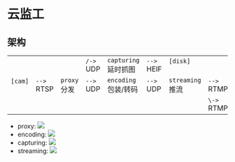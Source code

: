 云监工
==========

## 架构

| | | | | | | | | |
|-|-|-|-|-|-|-|-|-|
| | | | `/->`<br>UDP | `capturing`<br>延时抓图 | `-->`<br>HEIF | `[disk]`<br>&nbsp; | | |
| `[cam]`<br>&nbsp; | `-->`<br>RTSP | `proxy`<br>分发 | `-->`<br>UDP | `encoding`<br>包装/转码  | `-->`<br>UDP | `streaming`<br>推流 | `-->`<br>RTMP | `[bilibili]`<br>&nbsp; |
| | | | | | | | `\->`<br>RTMP | `[huya]`<br>&nbsp; |

* proxy: ![](https://live.xingrz.me/badge/proxy_1)
* encoding: ![](https://live.xingrz.me/badge/encoding_1)
* capturing: ![](https://live.xingrz.me/badge/capturing_1)
* streaming: ![](https://live.xingrz.me/badge/streaming_1)
